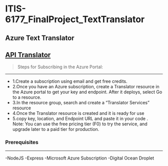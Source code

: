 # ITIS-6177_FinalProject_TextTranslator
## **Azure Text Translator** 
[API Translator ](https://azure.microsoft.com/en-us/services/cognitive-services/translator/)
---

> <p>Steps for Subscribing in the Azure Portal:</p>


---
<ul>
<li>1.Create a subscription using email and get free credits.</li>
<li>2.Once you have an Azure subscription, create a Translator resource in the Azure portal to get your key and endpoint. After it deploys, select Go to a resource.</li>
<li>3.In the resource group, search and create a “Translator Services” resource </li>
<li>4.Once the Translator resource is created and it is ready for use</li>
<li>5.copy key, location, and Endpoint URL  and paste it in your code .</li>
Note: You can use the free pricing tier (F0) to try the service, and upgrade later to a paid tier for production.
</ul>

### Prerequisites

---
-NodeJS
-Express
-Microsoft Azure Subscription
-Digital Ocean Droplet






